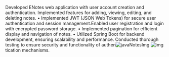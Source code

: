 Developed ENotes web application with user account creation and authentication. Implemented features for adding,
viewing, editing, and deleting notes.
• Implemented JWT (JSON Web Tokens) for secure user authentication and session management.Enabled user registration
and login with encrypted password storage.
• Implemented pagination for efficient display and navigation of notes.
• Utilized Spring Boot for backend development, ensuring scalability and performance. Conducted thorough testing to
ensure security and functionality of authen![javaNotesImg](https://github.com/user-attachments/assets/3113ab97-0d60-4f87-b0b5-0a754808b57e)
![img](https://github.com/user-attachments/assets/0b5c2722-53b0-4b12-914a-23ed645ceef5)
tication mechanisms.
